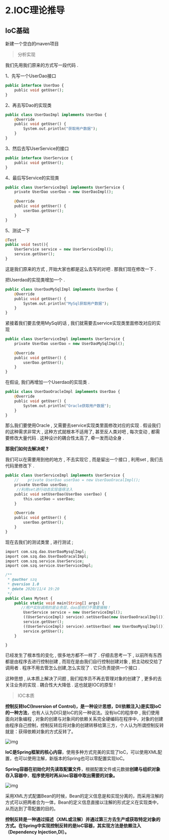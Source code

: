 # 2.IOC理论推导

## IoC基础

新建一个空白的maven项目

> 分析实现

我们先用我们原来的方式写一段代码 .

1、先写一个UserDao接口

```php
public interface UserDao {
    public void getUser();
}
```

2、再去写Dao的实现类

```php
public class UserDaoImpl implements UserDao {
    @Override
    public void getUser() {
        System.out.println("获取用户数据");
    }
}
```

3、然后去写UserService的接口

```php
public interface UserService {
    public void getUser();
}
```

4、最后写Service的实现类

```php
public class UserServiceImpl implements UserService {
    private UserDao userDao = new UserDaoImpl();
 
    @Override
    public void getUser() {
        userDao.getUser();
    }
}
```

5、测试一下

```php
@Test
public void test(){
    UserService service = new UserServiceImpl();
    service.getUser();
}
```

这是我们原来的方式 , 开始大家也都是这么去写的对吧 . 那我们现在修改一下 .

把Userdao的实现类增加一个 .

```php
public class UserDaoMySqlImpl implements UserDao {
    @Override
    public void getUser() {
        System.out.println("MySql获取用户数据");
    }
}
```

紧接着我们要去使用MySql的话 , 我们就需要去service实现类里面修改对应的实现

```php
public class UserServiceImpl implements UserService {
    private UserDao userDao = new UserDaoMySqlImpl();
 
    @Override
    public void getUser() {
        userDao.getUser();
    }
}
```

在假设, 我们再增加一个Userdao的实现类 .

```php
public class UserDaoOracleImpl implements UserDao {
    @Override
    public void getUser() {
        System.out.println("Oracle获取用户数据");
    }
}
```

那么我们要使用Oracle , 又需要去service实现类里面修改对应的实现 . 假设我们的这种需求非常大 , 这种方式就根本不适用了, 甚至反人类对吧 , 每次变动 , 都需要修改大量代码 . 这种设计的耦合性太高了, 牵一发而动全身 .

**那我们如何去解决呢 ?**

我们可以在需要用到他的地方 , 不去实现它 , 而是留出一个接口 , 利用set , 我们去代码里修改下 .

```php
public class UserServiceImpl implements UserService {
    //    private UserDao userDao = new UserDaoOracalImpl();  
    private UserDao userDao;
 	 //利用set进行动态实现值得注入
    public void setUserDao(UserDao userDao) {
        this.userDao = userDao;
    }
 
    @Override
    public void getUser() {
        userDao.getUser();
    }
}
```

现在去我们的测试类里 , 进行测试 ;

```php
import com.szq.dao.UserDaoMysqlImpl;
import com.szq.dao.UserDaoOracalImpl;
import com.szq.service.UserService;
import com.szq.service.UserServiceImpl;

/**
 * @author szq
 * @version 1.0
 * @date 2020/11/4 19:20
 */
public class Mytest {
    public static void main(String[] args) {
       //用户实际调用的是业务层，dao层他们不需要接触！
        UserService service = new UserServiceImpl();
        ((UserServiceImpl) service).setUserDao(new UserDaoOracalImpl());
        service.getUser();
        ((UserServiceImpl) service).setUserDao( new UserDaoMysqlImpl());
        service.getUser();
    }

}

```

已经发生了根本性的变化 , 很多地方都不一样了 . 仔细去思考一下 , 以前所有东西都是由程序去进行控制创建 , 而现在是由我们自行控制创建对象 , 把主动权交给了调用者 . 程序不用去管怎么创建,怎么实现了 . 它只负责提供一个接口 .

这种思想 , 从本质上解决了问题 , 我们程序员不再去管理对象的创建了 , 更多的去关注业务的实现 . 耦合性大大降低 . 这也就是IOC的原型 !

> IOC本质

**控制反转IoC(Inversion of Control)，是一种设计思想，DI(依赖注入)是实现IoC的一种方法**，也有人认为DI只是IoC的另一种说法。没有IoC的程序中 , 我们使用面向对象编程 , 对象的创建与对象间的依赖关系完全硬编码在程序中，对象的创建由程序自己控制，控制反转后将对象的创建转移给第三方，个人认为所谓控制反转就是：获得依赖对象的方式反转了。

![img](https://gitee.com/sunnyzq/my-image-hosting-service/raw/master/img//aHR0cHM6Ly9tbWJpei5xcGljLmNuL21tYml6X3BuZy91SkRBVUtyR0M3S3REaWFPcUZ5NW91cmxKOEZUVlYyRkZ1WWlibWF2bEJIcTllNGNEcWljbHBZU0c4VlQ0RWljVnNucUtwNjV5SktRZU5pYnNWZFRpYWhRaWJKU2cvNjQw)

**IoC是Spring框架的核心内容**，使用多种方式完美的实现了IoC，可以使用XML配置，也可以使用注解，新版本的Spring也可以零配置实现IoC。

**Spring容器在初始化时先读取配置文件**，根据配置文件或元数据**创建与组织对象存入容器中**，**程序使用时再从Ioc容器中取出需要的对象。**

![img](https://gitee.com/sunnyzq/my-image-hosting-service/raw/master/img//aHR0cHM6Ly9tbWJpei5xcGljLmNuL21tYml6X3BuZy91SkRBVUtyR0M3S3REaWFPcUZ5NW91cmxKOEZUVlYyRkY2N2RmZUE2Y1JUN0VpYWZOY2liV3lmNTdTR3BrWjAxSm5waWFhaWNOQjFpYkJqR2FpY0F2YXlLRVdKMEEvNjQw)

采用XML方式配置Bean的时候，Bean的定义信息是和实现分离的，而采用注解的方式可以把两者合为一体，Bean的定义信息直接以注解的形式定义在实现类中，从而达到了零配置的目的。

**控制反转是一种通过描述（XML或注解）并通过第三方去生产或获取特定对象的方式。在Spring中实现控制反转的是IoC容器，其实现方法是依赖注入（Dependency Injection,DI）。**